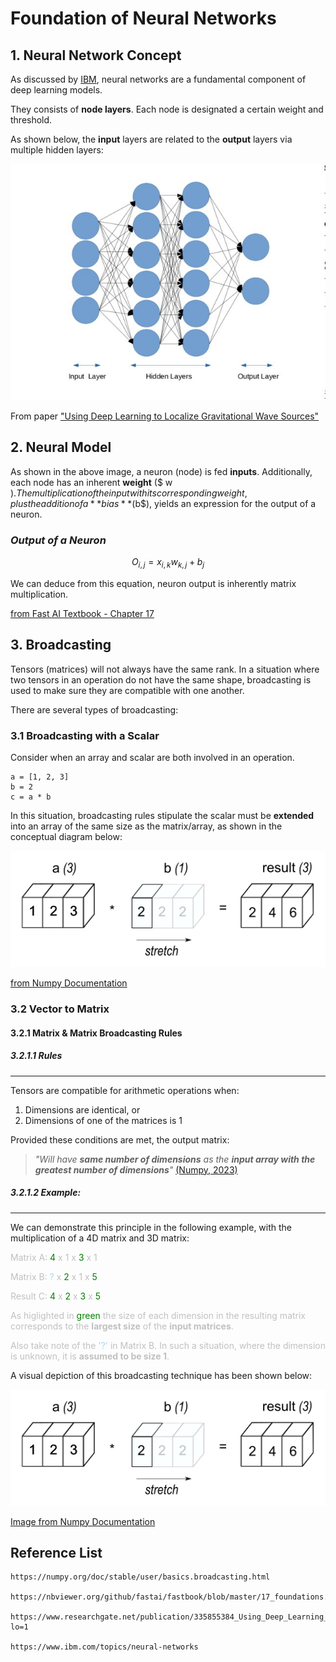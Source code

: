 # Foundation of Neural Networks

## 1. Neural Network Concept

As discussed by [IBM](https://www.ibm.com/topics/neural-networks), neural networks are a fundamental component of deep learning models.

They consists of **node layers**. Each node is designated a certain weight and threshold. 

As shown below, the **input** layers are related to the **output** layers via multiple hidden layers:

<!----------- IMAGE ------------>
<img src="images/NEURAL_NETWORK.jpg">

From paper ["Using Deep Learning to Localize Gravitational Wave Sources"](https://www.researchgate.net/publication/335855384_Using_Deep_Learning_to_Localize_Gravitational_Wave_Sources/figures?lo=1)


## 2. Neural Model 
As shown in the above image, a neuron (node) is fed **inputs**. Additionally, 
each node has an inherent **weight** ($ w $). The multiplication of the input 
with its corresponding weight, plus the addition of a **bias** ($b$), yields 
an expression for the output of a neuron.

### *Output of a Neuron* 

   $$ O_{i,j} = x_{i,k} w_{k,j} + b_{j} $$

We can deduce from this equation, neuron output is inherently matrix multiplication. 

[from Fast AI Textbook - Chapter 17](https://nbviewer.org/github/fastai/fastbook/blob/master/17_foundations.ipynb)

## 3. Broadcasting
Tensors (matrices) will not always have the same rank. In a situation where two tensors in an operation do not have the same shape, broadcasting is used to make sure they are compatible with one another. 

There are several types of broadcasting: 

### 3.1 Broadcasting with a Scalar
Consider when an array and scalar are both involved in an operation.

    a = [1, 2, 3]
    b = 2
    c = a * b

In this situation, broadcasting rules stipulate the scalar must be **extended** into an array of the same size as the matrix/array, as shown in the conceptual diagram below: 

<!----------- IMAGE ------------>
<img src="images/broadcasting_scalar.png">

[from Numpy Documentation](https://numpy.org/doc/stable/user/basics.broadcasting.html)


### 3.2 Vector to Matrix

#### 3.2.1 Matrix & Matrix Broadcasting Rules

##### 3.2.1.1 Rules
---
Tensors are compatible for arithmetic operations when: 

1. Dimensions are identical, or
2. Dimensions of one of the matrices is 1

Provided these conditions are met, the output matrix:

> *"Will have **same number of dimensions** as the **input array with the greatest number of dimensions**"* [(Numpy, 2023)](https://numpy.org/doc/stable/user/basics.broadcasting.html)

##### 3.2.1.2 Example: 
---
We can demonstrate this principle in the following example, with the multiplication of a 4D matrix and 3D matrix:

<!--- Matrix A --->
<span style="color:silver">  Matrix A: 
<span style="color:green">  4 
<span style="color:silver"> x 1 x
<span style="color:green"> 3 
<span style="color:silver"> x 1

<!--- Matrix B --->
<span style="color:silver"> Matrix B: 
<span style="color:lightblue"> ?
<span style="color:silver"> x 
<span style="color:green"> 2 
<span style="color:silver"> x 1 x 
<span style="color:green"> 5

<!---- Result --->
<span style="color:silver"> Result C: 
<span style="color:green"> 4 
<span style="color:silver"> x 
<span style="color:green"> 2
<span style="color:silver"> x 
<span style="color:green"> 3
<span style="color:silver"> x 
<span style="color:green"> 5

<!--- Explain above example--->
<span style="color:silver"> As higlighted in 
<span style="color:green"> green
<span style="color:silver"> the size of each dimension in the resulting matrix corresponds to the **largest size** of the **input matrices**. 

<span style="color:silver"> Also take note of the 
<span style="color:lightblue"> '?' 
<span style="color:silver"> in Matrix B. In such a situation, where the dimension is unknown, it is **assumed to be size 1**.

A visual depiction of this broadcasting technique has been shown below: 

<!----------- IMAGE ------------>
<img src="images/broadcasting_scalar.png">

[Image from Numpy Documentation](https://numpy.org/doc/stable/user/basics.broadcasting.html)



## Reference List

    https://numpy.org/doc/stable/user/basics.broadcasting.html

    https://nbviewer.org/github/fastai/fastbook/blob/master/17_foundations.ipynb

    https://www.researchgate.net/publication/335855384_Using_Deep_Learning_to_Localize_Gravitational_Wave_Sources/figures?lo=1

    https://www.ibm.com/topics/neural-networks




